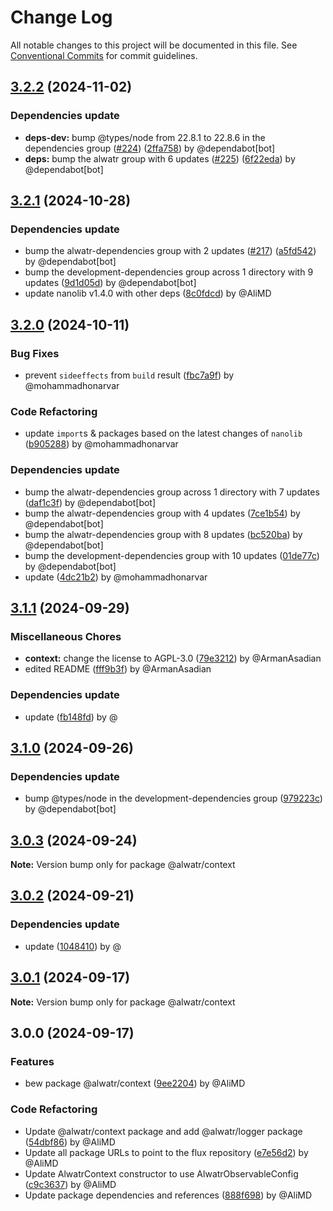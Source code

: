 # Change Log

All notable changes to this project will be documented in this file.
See [Conventional Commits](https://conventionalcommits.org) for commit guidelines.

## [3.2.2](https://github.com/Alwatr/flux/compare/v3.2.1...v3.2.2) (2024-11-02)

### Dependencies update

* **deps-dev:** bump @types/node from 22.8.1 to 22.8.6 in the dependencies group ([#224](https://github.com/Alwatr/flux/issues/224)) ([2ffa758](https://github.com/Alwatr/flux/commit/2ffa7587f46b55bddc98be25c60940c3eb61f815)) by @dependabot[bot]
* **deps:** bump the alwatr group with 6 updates ([#225](https://github.com/Alwatr/flux/issues/225)) ([6f22eda](https://github.com/Alwatr/flux/commit/6f22eda4e9ee6c31e4c32b23b870a5c148a818da)) by @dependabot[bot]

## [3.2.1](https://github.com/Alwatr/flux/compare/v3.2.0...v3.2.1) (2024-10-28)

### Dependencies update

* bump the alwatr-dependencies group with 2 updates ([#217](https://github.com/Alwatr/flux/issues/217)) ([a5fd542](https://github.com/Alwatr/flux/commit/a5fd542e8866589a4edcaaf4312bdc4f322dc59f)) by @dependabot[bot]
* bump the development-dependencies group across 1 directory with 9 updates ([9d1d05d](https://github.com/Alwatr/flux/commit/9d1d05d33e259fd810138a37b36adc910b71c4bb)) by @dependabot[bot]
* update nanolib v1.4.0 with other deps ([8c0fdcd](https://github.com/Alwatr/flux/commit/8c0fdcd4a827790f7c97bfbf7119ba315450f822)) by @AliMD

## [3.2.0](https://github.com/Alwatr/flux/compare/v3.1.1...v3.2.0) (2024-10-11)

### Bug Fixes

* prevent `sideeffects` from `build` result ([fbc7a9f](https://github.com/Alwatr/flux/commit/fbc7a9f21898e3a96f28ce4a105460af0cf513eb)) by @mohammadhonarvar

### Code Refactoring

* update `import`s & packages based on the latest changes of `nanolib` ([b905288](https://github.com/Alwatr/flux/commit/b9052881b7549207c01b0eef92dc459d44b56ac0)) by @mohammadhonarvar

### Dependencies update

* bump the alwatr-dependencies group across 1 directory with 7 updates ([daf1c3f](https://github.com/Alwatr/flux/commit/daf1c3f7ef8d17cf7388df2676b5fe808616ba57)) by @dependabot[bot]
* bump the alwatr-dependencies group with 4 updates ([7ce1b54](https://github.com/Alwatr/flux/commit/7ce1b54235cc2fd4f386052e7a4c4d324cc74888)) by @dependabot[bot]
* bump the alwatr-dependencies group with 8 updates ([bc520ba](https://github.com/Alwatr/flux/commit/bc520ba6ac7ed6bcff2c4a3eea81d1a2e502b0cf)) by @dependabot[bot]
* bump the development-dependencies group with 10 updates ([01de77c](https://github.com/Alwatr/flux/commit/01de77cd1d9fdfb6db06ebd5035c43e46cc8aa17)) by @dependabot[bot]
* update ([4dc21b2](https://github.com/Alwatr/flux/commit/4dc21b2bf01d7176aea6e0d81cdc3e1f77b97e0f)) by @mohammadhonarvar

## [3.1.1](https://github.com/Alwatr/flux/compare/v3.1.0...v3.1.1) (2024-09-29)

### Miscellaneous Chores

* **context:** change the license to AGPL-3.0 ([79e3212](https://github.com/Alwatr/flux/commit/79e32129b6477b3ad79157ed9002e725096b9bc2)) by @ArmanAsadian
* edited README ([fff9b3f](https://github.com/Alwatr/flux/commit/fff9b3f6ccc52e2257bdfe306e032ded07497b4a)) by @ArmanAsadian

### Dependencies update

* update ([fb148fd](https://github.com/Alwatr/flux/commit/fb148fdbe7f84acc3eda625e5e8c5773747d32e9)) by @

## [3.1.0](https://github.com/Alwatr/flux/compare/v3.0.3...v3.1.0) (2024-09-26)

### Dependencies update

* bump @types/node in the development-dependencies group ([979223c](https://github.com/Alwatr/flux/commit/979223c3cdbb002a926e72e1a7f79c82ff7395d4)) by @dependabot[bot]

## [3.0.3](https://github.com/Alwatr/flux/compare/v3.0.2...v3.0.3) (2024-09-24)

**Note:** Version bump only for package @alwatr/context

## [3.0.2](https://github.com/Alwatr/flux/compare/v3.0.1...v3.0.2) (2024-09-21)

### Dependencies update

* update ([1048410](https://github.com/Alwatr/flux/commit/1048410efb300bb0a0ab7eae9734ca8f7f9d83a8)) by @

## [3.0.1](https://github.com/Alwatr/flux/compare/v3.0.0...v3.0.1) (2024-09-17)

**Note:** Version bump only for package @alwatr/context

## 3.0.0 (2024-09-17)

### Features

* bew package @alwatr/context ([9ee2204](https://github.com/Alwatr/flux/commit/9ee220484fd99654d1303851c2e03f2bd0b308a3)) by @AliMD

### Code Refactoring

* Update @alwatr/context package and add @alwatr/logger package ([54dbf86](https://github.com/Alwatr/flux/commit/54dbf86b1b503bea6d539679d4c1f5ac151d550d)) by @AliMD
* Update all package URLs to point to the flux repository ([e7e56d2](https://github.com/Alwatr/flux/commit/e7e56d252d4a0e1b4b1fa20c06e8b61b1b7242ae)) by @AliMD
* Update AlwatrContext constructor to use AlwatrObservableConfig ([c9c3637](https://github.com/Alwatr/flux/commit/c9c363768b52c426abdc29d94a82433a8473c05d)) by @AliMD
* Update package dependencies and references ([888f698](https://github.com/Alwatr/flux/commit/888f6987553a410e561da9fe21c0655f8f935db0)) by @AliMD

